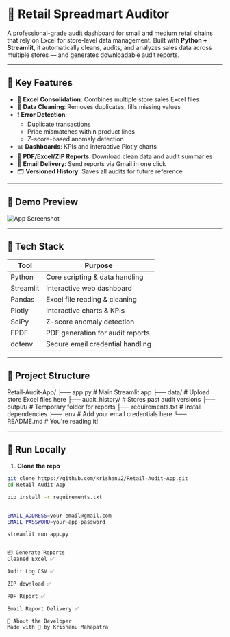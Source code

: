 # 🧠 Retail Spreadmart Auditor

A professional-grade audit dashboard for small and medium retail chains that rely on Excel for store-level data management. Built with **Python + Streamlit**, it automatically cleans, audits, and analyzes sales data across multiple stores — and generates downloadable audit reports.

---

## 📌 Key Features

- 📁 **Excel Consolidation**: Combines multiple store sales Excel files
- 🧼 **Data Cleaning**: Removes duplicates, fills missing values
- ❗ **Error Detection**:
  - Duplicate transactions
  - Price mismatches within product lines
  - Z-score-based anomaly detection
- 📊 **Dashboards**: KPIs and interactive Plotly charts
- 📄 **PDF/Excel/ZIP Reports**: Download clean data and audit summaries
- 📧 **Email Delivery**: Send reports via Gmail in one click
- 🗂️ **Versioned History**: Saves all audits for future reference

---

## 📸 Demo Preview

![App Screenshot](banner.png) <!-- optional if you upload a banner -->

---

## 🚀 Tech Stack

| Tool        | Purpose                         |
|-------------|----------------------------------|
| Python      | Core scripting & data handling   |
| Streamlit   | Interactive web dashboard        |
| Pandas      | Excel file reading & cleaning    |
| Plotly      | Interactive charts & KPIs        |
| SciPy       | Z-score anomaly detection        |
| FPDF        | PDF generation for audit reports |
| dotenv      | Secure email credential handling |

---

## 📂 Project Structure

Retail-Audit-App/
├── app.py # Main Streamlit app
├── data/ # Upload store Excel files here
├── audit_history/ # Stores past audit versions
├── output/ # Temporary folder for reports
├── requirements.txt # Install dependencies
├── .env # Add your email credentials here
└── README.md # You're reading it!


---

## 🧪 Run Locally

1. **Clone the repo**

```bash
git clone https://github.com/krishanu2/Retail-Audit-App.git
cd Retail-Audit-App

pip install -r requirements.txt


EMAIL_ADDRESS=your-email@gmail.com
EMAIL_PASSWORD=your-app-password

streamlit run app.py


📦 Generate Reports
Cleaned Excel ✅

Audit Log CSV ✅

ZIP download ✅

PDF Report ✅

Email Report Delivery ✅

🧠 About the Developer
Made with 💙 by Krishanu Mahapatra
